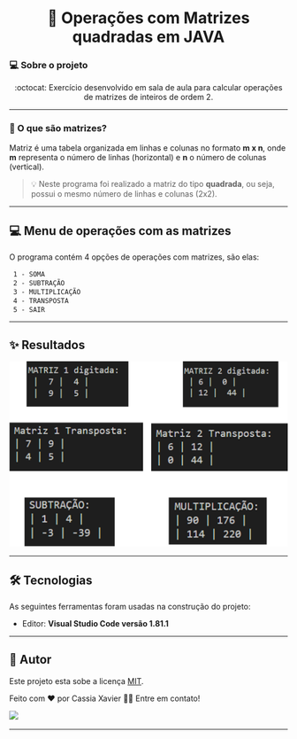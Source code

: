 <h1 align="center">
    <a>🔗 Operações com Matrizes quadradas em JAVA  </a>
</h1> 

### 💻 Sobre o projeto


<p align="center"> :octocat: Exercício desenvolvido em sala de aula para calcular operações de matrizes de inteiros de ordem 2.</p>

---

### 📌 O que são matrizes?

Matriz é uma tabela organizada em linhas e colunas no formato **m x n**, 
onde **m** representa o número de linhas (horizontal)
e **n** o número de colunas (vertical).

> 💡 Neste programa foi realizado a matriz do tipo **quadrada**, ou seja, possui
o mesmo número de linhas e colunas (2x2). 

   
---

## 💻 Menu de operações com as matrizes
O programa contém 4 opções de operações com matrizes, são elas:

     1 - SOMA
     2 - SUBTRAÇÃO
     3 - MULTIPLICAÇÃO
     4 - TRANSPOSTA
     5 - SAIR

---

## ✨ Resultados
![Captura da tela dos resultados obtidos do programa.](/assets/images/resultados.png)

---

## 🛠 Tecnologias

As seguintes ferramentas foram usadas na construção do projeto:

-   Editor:  **Visual Studio Code versão 1.81.1** 

---

## 📝 Autor

Este projeto esta sobe a licença [MIT](./LICENSE).

Feito com ❤️ por Cassia Xavier 👋🏽 Entre em contato!

<a href="https://www.linkedin.com/in/c%C3%A1ssia-xavier-mendes-dos-santos/" target="_blank"><img src="https://img.shields.io/badge/-LinkedIn-%230077B5?style=flat-square&logo=linkedin&logoColor=white" target="_blank"></a>  

---
